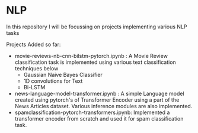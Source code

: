 # NLP
In this repository I will be focussing on projects implementing various NLP tasks

Projects Added so far:  
* movie-reviews-nb-cnn-bilstm-pytorch.ipynb :  A Movie Review classification  task is implemented using various text classification techniques below 
  - Gaussian Naive Bayes Classifier
  - 1D convolutions for Text
  - Bi-LSTM
* news-language-model-transformer.ipynb : A simple Language model  created using pytorch's of Transformer Encoder using a part of the News Articles dataset. Various inference modules are also implemented.
* spamclassification-pytorch-transformers.ipynb: Implemented a transformer encoder from scratch and used it for spam classification task.
